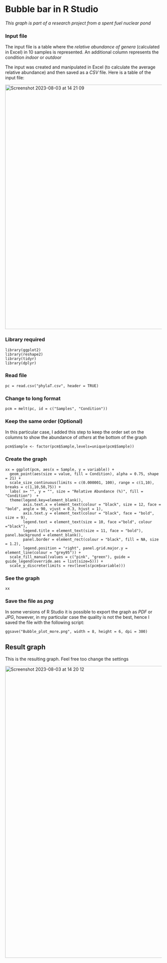 # Bubble bar in R Studio 
_This graph is part of a research project from a spent fuel nuclear pond_ 

### Input file
The input file is a table where the _relative abundance of genera_ (calculated in Excel) in 10 samples is represented. An additional column represents the condition _indoor_ or _outdoor_

The input was created and manipulated in Excel (to calculate the average relative abundance) and then saved as a _CSV_ file. Here is a table of the input file:

<img width="783" alt="Screenshot 2023-08-03 at 14 21 09" src="https://github.com/srz11d/Bubble-bar-in-R/assets/135147161/61a0afc3-2bb6-46d9-8dbe-c1e79d543ca0">

### Library required
```
library(ggplot2)
library(reshape2)
library(tidyr)
library(dplyr)
```

### Read file
```
pc = read.csv("phylaT.csv", header = TRUE)
```

### Change to long format
```
pcm = melt(pc, id = c("Samples", "Condition"))
```

### Keep the same order (Optional)
In this particular case, I added this step to keep the order set on the columns to show the abundance of _others_ at the bottom of the graph 

```
pcm$Sample <- factor(pcm$Sample,levels=unique(pcm$Sample))
```

### Create the graph
```
xx = ggplot(pcm, aes(x = Sample, y = variable)) + 
  geom_point(aes(size = value, fill = Condition), alpha = 0.75, shape = 21) + 
  scale_size_continuous(limits = c(0.000001, 100), range = c(1,10), breaks = c(1,10,50,75)) + 
  labs( x= "", y = "", size = "Relative Abundance (%)", fill = "Condition")  + 
  theme(legend.key=element_blank(), 
        axis.text.x = element_text(colour = "black", size = 12, face = "bold", angle = 90, vjust = 0.3, hjust = 1), 
        axis.text.y = element_text(colour = "black", face = "bold", size = 9), 
        legend.text = element_text(size = 10, face ="bold", colour ="black"), 
        legend.title = element_text(size = 11, face = "bold"), panel.background = element_blank(), 
        panel.border = element_rect(colour = "black", fill = NA, size = 1.2), 
        legend.position = "right", panel.grid.major.y = element_line(colour = "grey95")) +  
  scale_fill_manual(values = c("pink", "green"), guide = guide_legend(override.aes = list(size=5))) + 
  scale_y_discrete(limits = rev(levels(pcm$variable)))
```

### See the graph

```
xx
```

### Save the file as _png_
In some versions of R Studio it is possible to export the graph as _PDF_ or _JPG_, however, in my particular case the quality is not the best, hence I saved the file with the following script:

```
ggsave("Bubble_plot_more.png", width = 8, height = 6, dpi = 300)
```

## Result graph
This is the resulting graph. Feel free too change the settings

<img width="935" alt="Screenshot 2023-08-03 at 14 20 12" src="https://github.com/srz11d/Bubble-bar-in-R/assets/135147161/7818c779-78c6-413d-b52c-2b511129a7d7">
